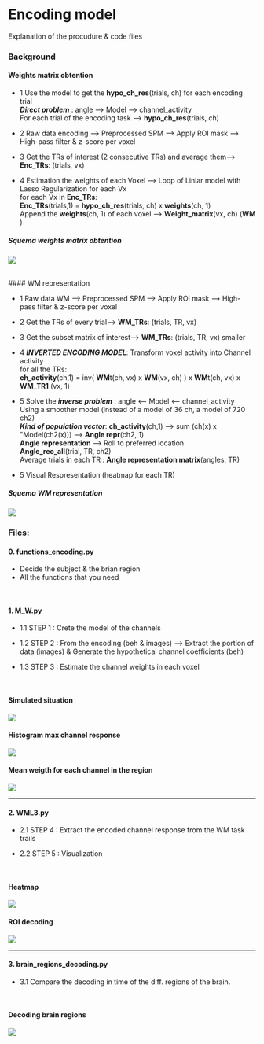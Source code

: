 # Encoding model

Explanation of the procudure & code files


### Background

#### Weights matrix obtention

+ 1 Use the model to get the **hypo_ch_res**(trials, ch) for each encoding trial
      <br/>
       ***Direct problem*** :  angle --> Model --> channel_activity
      <br/>
      For each trial of the encoding task --> **hypo_ch_res**(trials, ch)

+ 2 Raw data encoding --> Preprocessed SPM --> Apply ROI mask --> High-pass filter & z-score per voxel

+ 3 Get the TRs of interest (2 consecutive TRs) and average them--> **Enc_TRs**: (trials, vx)

+ 4 Estimation the weights of each Voxel --> Loop of Liniar model with Lasso Regularization for each Vx
      <br/>
      for each Vx in **Enc_TRs**:
      <br/>
         **Enc_TRs**(trials,1) = **hypo_ch_res**(trials, ch) x **weights**(ch, 1)
      <br/>
      Append the **weights**(ch, 1) of each voxel --> **Weight_matrix**(vx, ch) (**WM** )


##### Squema weights matrix obtention
![](https://github.com/davidbestue/encoding/blob/master/imgs/IMG_3753.JPG)

<br/>
#### WM representation

+ 1 Raw data WM --> Preprocessed SPM --> Apply ROI mask --> High-pass filter & z-score per voxel

+ 2 Get the TRs of every trial--> **WM_TRs**: (trials, TR, vx)

+ 3 Get the subset matrix of interest--> **WM_TRs**: (trials, TR, vx) smaller

+ 4 ***INVERTED ENCODING MODEL***: Transform voxel activity into Channel activity 
      <br/>
      for all the TRs:
      <br/>
      **ch_activity**(ch,1) =  inv( **WM**t(ch, vx) x **WM**(vx, ch) ) x **WM**t(ch, vx)  x **WM_TR1** (vx, 1)
      <br/>
      
 + 5 Solve the ***inverse problem*** : angle <-- Model <-- channel_activity
      <br/>
      Using a smoother model (instead of a model of 36 ch, a model of 720 ch2)
      <br/>
      ***Kind of population vector***:  **ch_activity**(ch,1) --> sum (ch(x) x "Model(ch2(x))) --> **Angle repr**(ch2, 1)
      <br/>
      **Angle representation** --> Roll to preferred location
      <br/>
      **Angle_reo_all**(trial, TR, ch2)
      <br/>
      Average trials in each TR : **Angle representation matrix**(angles, TR)
      <br/>
      
 + 5 Visual Respresentation (heatmap for each TR)
 
      
##### Squema WM representation
![](https://github.com/davidbestue/encoding/blob/master/imgs/IMG_3754.JPG)









### Files:

#### 0. functions_encoding.py

+ Decide the subject & the brian region
+ All the functions that you need

<br/>


#### 1. M_W.py

+ 1.1 STEP 1 :  Crete the model of the channels 

+ 1.2 STEP 2 : From the encoding (beh & images) --> Extract the portion of data (images) & Generate the hypothetical channel coefficients (beh) 

+ 1.3 STEP 3 : Estimate the channel weights in each voxel 


<br/>

#### Simulated situation
![](https://github.com/davidbestue/encoding/blob/master/imgs/simulated_situation.png)

#### Histogram max channel response
![](https://github.com/davidbestue/encoding/blob/master/imgs/mx_ch_vx.png)

#### Mean weigth for each channel in the region
![](https://github.com/davidbestue/encoding/blob/master/imgs/weigth_per_channel.png)

----

#### 2. WML3.py

+ 2.1 STEP 4 : Extract the encoded channel response from the WM task trails

+ 2.2 STEP 5 : Visualization



<br/>

#### Heatmap
![](https://github.com/davidbestue/encoding/blob/master/imgs/heatmap.png)

#### ROI decoding
![](https://github.com/davidbestue/encoding/blob/master/imgs/roi_dec.png)


----

#### 3. brain_regions_decoding.py

+  3.1 Compare the decoding in time of the diff. regions of the brain.


<br/>

#### Decoding brain regions
![](https://github.com/davidbestue/encoding/blob/master/imgs/dec_br_rg.png)





